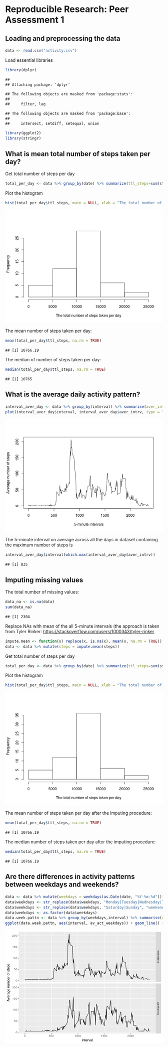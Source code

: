 # Reproducible Research: Peer Assessment 1


## Loading and preprocessing the data


```r
data <- read.csv("activity.csv")
```

Load essential libraries

```r
library(dplyr)
```

```
## 
## Attaching package: 'dplyr'
```

```
## The following objects are masked from 'package:stats':
## 
##     filter, lag
```

```
## The following objects are masked from 'package:base':
## 
##     intersect, setdiff, setequal, union
```

```r
library(ggplot2)
library(stringr)
```


## What is mean total number of steps taken per day?
Get total number of steps per day

```r
total_per_day <- data %>% group_by(date) %>% summarize(ttl_steps=sum(steps))
```

Plot the histogram

```r
hist(total_per_day$ttl_steps, main = NULL, xlab = "The total number of steps taken per day")
```

![](PA1_template_files/figure-html/unnamed-chunk-4-1.png)<!-- -->

The mean number of steps taken per day:  

```r
mean(total_per_day$ttl_steps, na.rm = TRUE)
```

```
## [1] 10766.19
```

The median of number of steps taken per day:  

```r
median(total_per_day$ttl_steps, na.rm = TRUE)
```

```
## [1] 10765
```


## What is the average daily activity pattern?

```r
interval_aver_day <- data %>% group_by(interval) %>% summarise(aver_intrv = mean(steps, na.rm = TRUE))
plot(interval_aver_day$interval, interval_aver_day$aver_intrv, type = "l", xlab = " 5-minute intervals", ylab = "Average number of steps")
```

![](PA1_template_files/figure-html/unnamed-chunk-7-1.png)<!-- -->

The 5-minute interval on average across all the days in dataset containing  the maximum number of steps is 

```r
interval_aver_day$interval[which.max(interval_aver_day$aver_intrv)]
```

```
## [1] 835
```


## Imputing missing values

The total number of missing values:  

```r
data_na <- is.na(data)
sum(data_na)
```

```
## [1] 2304
```

Replace NAs with mean of the all 5-minute intervals (the approach is taken from Tyler Rinker: https://stackoverflow.com/users/1000343/tyler-rinker

```r
impute.mean <- function(x) replace(x, is.na(x), mean(x, na.rm = TRUE))
data <- data %>% mutate(steps = impute.mean(steps))
```

Get total number of steps per day

```r
total_per_day <- data %>% group_by(date) %>% summarize(ttl_steps=sum(steps))
```

Plot the histogram

```r
hist(total_per_day$ttl_steps, main = NULL, xlab = "The total number of steps taken per day")
```

![](PA1_template_files/figure-html/unnamed-chunk-12-1.png)<!-- -->


The mean number of steps taken per day after the imputing procedure:

```r
mean(total_per_day$ttl_steps, na.rm = TRUE)
```

```
## [1] 10766.19
```

The median number of steps taken per day after the imputing procedure:

```r
median(total_per_day$ttl_steps, na.rm = TRUE)
```

```
## [1] 10766.19
```

## Are there differences in activity patterns between weekdays and weekends?

```r
data <- data %>% mutate(weekdays = weekdays(as.Date(date, "%Y-%m-%d")))
data$weekdays <- str_replace(data$weekdays, "Monday|Tuesday|Wednesday|Thursday|Friday", "weekdays")
data$weekdays <- str_replace(data$weekdays, "Saturday|Sunday", "weekends")
data$weekdays <- as.factor(data$weekdays)
data.week.pattn <- data %>% group_by(weekdays,interval) %>% summarise(av_act_weekdays = mean(steps))
ggplot(data.week.pattn, aes(interval, av_act_weekdays)) + geom_line() + ylab("Average number of steps") + facet_grid(weekdays ~ .)
```

![](PA1_template_files/figure-html/unnamed-chunk-15-1.png)<!-- -->
